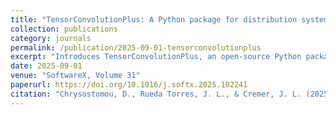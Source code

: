 ```yaml
---
title: "TensorConvolutionPlus: A Python package for distribution system flexibility area estimation"
collection: publications
category: journals
permalink: /publication/2025-09-01-tensorconvolutionplus
excerpt: "Introduces TensorConvolutionPlus, an open-source Python package for fast and flexible estimation of distribution system flexibility areas using multiple algorithms."
date: 2025-09-01
venue: "SoftwareX, Volume 31"
paperurl: https://doi.org/10.1016/j.softx.2025.102241
citation: "Chrysostomou, D., Rueda Torres, J. L., & Cremer, J. L. (2025). TensorConvolutionPlus: A python package for distribution system flexibility area estimation. SoftwareX, 31, 102241."
---
```

